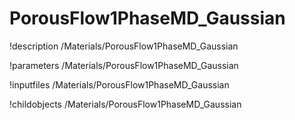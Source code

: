 <!-- MOOSE Documentation Stub: Remove this when content is added. -->

# PorousFlow1PhaseMD_Gaussian
!description /Materials/PorousFlow1PhaseMD_Gaussian

!parameters /Materials/PorousFlow1PhaseMD_Gaussian

!inputfiles /Materials/PorousFlow1PhaseMD_Gaussian

!childobjects /Materials/PorousFlow1PhaseMD_Gaussian
